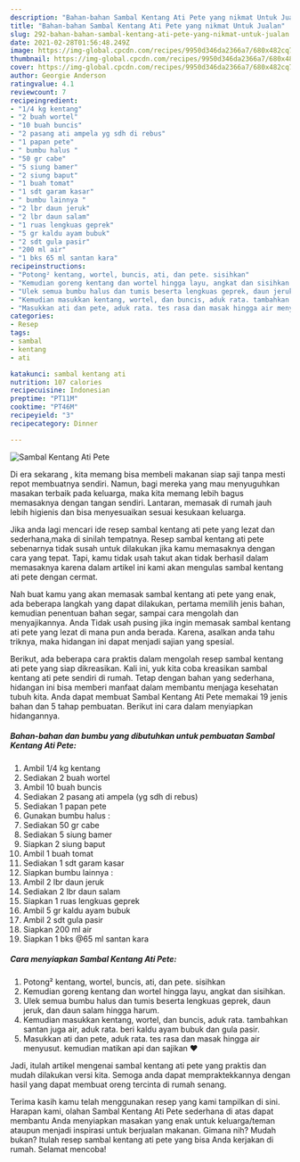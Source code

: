 ```yaml
---
description: "Bahan-bahan Sambal Kentang Ati Pete yang nikmat Untuk Jualan"
title: "Bahan-bahan Sambal Kentang Ati Pete yang nikmat Untuk Jualan"
slug: 292-bahan-bahan-sambal-kentang-ati-pete-yang-nikmat-untuk-jualan
date: 2021-02-28T01:56:48.249Z
image: https://img-global.cpcdn.com/recipes/9950d346da2366a7/680x482cq70/sambal-kentang-ati-pete-foto-resep-utama.jpg
thumbnail: https://img-global.cpcdn.com/recipes/9950d346da2366a7/680x482cq70/sambal-kentang-ati-pete-foto-resep-utama.jpg
cover: https://img-global.cpcdn.com/recipes/9950d346da2366a7/680x482cq70/sambal-kentang-ati-pete-foto-resep-utama.jpg
author: Georgie Anderson
ratingvalue: 4.1
reviewcount: 7
recipeingredient:
- "1/4 kg kentang"
- "2 buah wortel"
- "10 buah buncis"
- "2 pasang ati ampela yg sdh di rebus"
- "1 papan pete"
- " bumbu halus "
- "50 gr cabe"
- "5 siung bamer"
- "2 siung baput"
- "1 buah tomat"
- "1 sdt garam kasar"
- " bumbu lainnya "
- "2 lbr daun jeruk"
- "2 lbr daun salam"
- "1 ruas lengkuas geprek"
- "5 gr kaldu ayam bubuk"
- "2 sdt gula pasir"
- "200 ml air"
- "1 bks 65 ml santan kara"
recipeinstructions:
- "Potong² kentang, wortel, buncis, ati, dan pete. sisihkan"
- "Kemudian goreng kentang dan wortel hingga layu, angkat dan sisihkan."
- "Ulek semua bumbu halus dan tumis beserta lengkuas geprek, daun jeruk, dan daun salam hingga harum."
- "Kemudian masukkan kentang, wortel, dan buncis, aduk rata. tambahkan santan juga air, aduk rata. beri kaldu ayam bubuk dan gula pasir."
- "Masukkan ati dan pete, aduk rata. tes rasa dan masak hingga air menyusut. kemudian matikan api dan sajikan ♥️"
categories:
- Resep
tags:
- sambal
- kentang
- ati

katakunci: sambal kentang ati 
nutrition: 107 calories
recipecuisine: Indonesian
preptime: "PT11M"
cooktime: "PT46M"
recipeyield: "3"
recipecategory: Dinner

---
```



![Sambal Kentang Ati Pete](https://img-global.cpcdn.com/recipes/9950d346da2366a7/680x482cq70/sambal-kentang-ati-pete-foto-resep-utama.jpg)

Di era  sekarang , kita memang bisa membeli makanan siap saji tanpa mesti repot membuatnya sendiri. Namun, bagi mereka yang mau menyuguhkan masakan terbaik pada keluarga, maka kita memang lebih bagus memasaknya dengan tangan sendiri. Lantaran, memasak di rumah jauh lebih higienis dan bisa menyesuaikan sesuai kesukaan keluarga.

Jika anda lagi mencari ide resep sambal kentang ati pete yang lezat dan sederhana,maka di sinilah tempatnya. Resep sambal kentang ati pete  sebenarnya tidak susah untuk dilakukan jika kamu memasaknya dengan cara yang tepat. Tapi, kamu tidak usah takut akan tidak berhasil dalam memasaknya 
karena dalam artikel ini kami akan mengulas sambal kentang ati pete dengan cermat.  



Nah buat kamu yang akan memasak sambal kentang ati pete yang enak, ada beberapa langkah yang dapat dilakukan, pertama memilih jenis bahan, kemudian penentuan bahan segar, sampai cara mengolah dan menyajikannya. Anda Tidak usah pusing jika ingin memasak sambal kentang ati pete yang lezat di mana pun anda berada. Karena, asalkan anda  tahu triknya, maka hidangan ini dapat menjadi sajian yang spesial.

Berikut, ada beberapa cara praktis  dalam mengolah resep sambal kentang ati pete yang siap dikreasikan. Kali ini, yuk kita coba kreasikan sambal kentang ati pete sendiri di rumah. Tetap dengan bahan yang sederhana, hidangan ini bisa memberi manfaat dalam membantu menjaga kesehatan tubuh kita. Anda dapat membuat Sambal Kentang Ati Pete memakai 19 jenis bahan dan 5 tahap pembuatan. Berikut ini cara dalam menyiapkan hidangannya.

<!--inarticleads1-->

##### Bahan-bahan dan bumbu yang dibutuhkan untuk pembuatan Sambal Kentang Ati Pete:

1. Ambil 1/4 kg kentang
1. Sediakan 2 buah wortel
1. Ambil 10 buah buncis
1. Sediakan 2 pasang ati ampela (yg sdh di rebus)
1. Sediakan 1 papan pete
1. Gunakan  bumbu halus :
1. Sediakan 50 gr cabe
1. Sediakan 5 siung bamer
1. Siapkan 2 siung baput
1. Ambil 1 buah tomat
1. Sediakan 1 sdt garam kasar
1. Siapkan  bumbu lainnya :
1. Ambil 2 lbr daun jeruk
1. Sediakan 2 lbr daun salam
1. Siapkan 1 ruas lengkuas geprek
1. Ambil 5 gr kaldu ayam bubuk
1. Ambil 2 sdt gula pasir
1. Siapkan 200 ml air
1. Siapkan 1 bks @65 ml santan kara




<!--inarticleads2-->

##### Cara menyiapkan Sambal Kentang Ati Pete:

1. Potong² kentang, wortel, buncis, ati, dan pete. sisihkan
1. Kemudian goreng kentang dan wortel hingga layu, angkat dan sisihkan.
1. Ulek semua bumbu halus dan tumis beserta lengkuas geprek, daun jeruk, dan daun salam hingga harum.
1. Kemudian masukkan kentang, wortel, dan buncis, aduk rata. tambahkan santan juga air, aduk rata. beri kaldu ayam bubuk dan gula pasir.
1. Masukkan ati dan pete, aduk rata. tes rasa dan masak hingga air menyusut. kemudian matikan api dan sajikan ♥️




Jadi, itulah artikel mengenai  sambal kentang ati pete  yang praktis dan mudah dilakukan versi kita. Semoga anda dapat mempraktekkannya dengan hasil yang dapat membuat oreng tercinta di rumah senang. 

Terima kasih kamu telah menggunakan resep yang kami tampilkan di sini. Harapan kami, olahan  Sambal Kentang Ati Pete sederhana di atas dapat membantu Anda menyiapkan masakan yang enak untuk keluarga/teman ataupun menjadi inspirasi untuk berjualan makanan. Gimana nih? Mudah bukan? Itulah resep sambal kentang ati pete yang bisa Anda kerjakan di rumah. Selamat mencoba!


